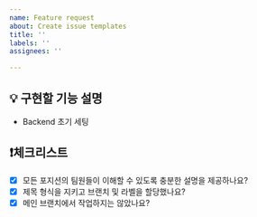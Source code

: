 ```yaml
---
name: Feature request
about: Create issue templates
title: ''
labels: ''
assignees: ''

---
```


## 💡 구현할 기능 설명
- Backend 초기 세팅

## ❗체크리스트
- [x] 모든 포지션의 팀원들이 이해할 수 있도록 충분한 설명을 제공하나요?
- [x] 제목 형식을 지키고 브랜치 및 라벨을 할당했나요?
- [x] 메인 브랜치에서 작업하지는 않았나요?
